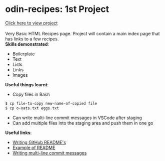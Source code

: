 # odin-recipes: 1st Project
[Click here to view project](https://markr336.github.io/odin-recipes/)<br>
<br>
Very Basic HTML Recipes page. Project will contain a main index page that has links to a few recipes.<br>
**Skills demonstrated**:
* Boilerplate
* Text
* Lists
* Links
* Images

**Useful things learnt**:
* Copy files in Bash
```bash
$ cp file-to-copy new-name-of-copied file
$ cp o-oats.txt eggs.txt
```
* Can write multi-line commit messages in VSCode after staging
* Can add multiple files into the staging area and push them in one go

**Useful links**:
* [Writing GitHub README's](https://medium.com/analytics-vidhya/writing-github-readme-e593f278a796)
* [Example of README](https://github.com/KxSystems/nano/blob/master/README.md)
* [Writing multi-line commit messages](https://www.youtube.com/watch?v=xGZ7OJYVFuY&t=59s)
